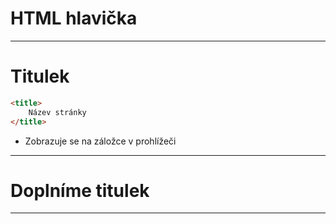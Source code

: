 <!-- .slide: data-state="c-slide-inter" -->

# HTML hlavička

---

# Titulek

```html
<title>
	Název stránky
</title>
```
<!-- .element: class="c-text-xl stretch" contenteditable="true" -->

>>>
* Zobrazuje se na záložce v prohlížeči

---

<!-- .slide: data-state="c-slide-task" -->

# Doplníme titulek

---

<!--
# Description

```html
<meta name="description" content="Stručně o stránce">
```
-->
<!-- .element: class="c-text-xl stretch" contenteditable="true" -->

<!--
>>>
* Zobrazuje se někdy ve výsledcích vyhledávání
-->
